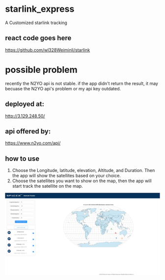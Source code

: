 # starlink_express
 A Customized starlink tracking
 
## react code goes here
https://github.com/wl328Weiminli/starlink
# possible problem
 recently the N2YO api is not stable. if the app didn't return the result, it may becuase the N2YO api's problem or my api key outdated.

## deployed at:
http://3.129.248.50/
## api offered by:
https://www.n2yo.com/api/


## how to use
1. Choose the Longitude, latitude, elevation, Altitude, and Duration. Then the app will show the satellites based on your choice.
2. Choose the satellites you want to show on the map, then the app will start track the satellite on the map.

![Screen shoot](./images/appScreenShot.jpg)


